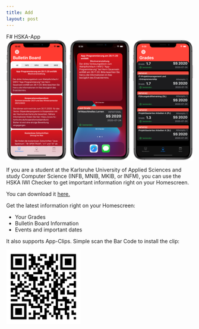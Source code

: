 ```yaml
---
title: Add 
layout: post
---
```


F# HSKA-App
![](https://github.com/jufabeck2202/HSKA-App/blob/main/Media/Image-small.png?raw=true "Sample Image")

If you are a student at the Karlsruhe University of Applied Sciences and study Computer Science (INFB, MNIB, MKIB, or INFM), you can use the HSKA IWI Checker to get important information right on your Homescreen. 

You can download it [here.](https://apps.apple.com/us/app/hska-iwi-checker/id1524307153)

Get the latest information right on your Homescreen:
* Your Grades
* Bulletin Board Information
* Events and important dates

It also supports App-Clips. Simple scan the Bar Code to install the clip: 

<img src="https://github.com/jufabeck2202/HSKA-App/blob/main/Media/qr-code.png?raw=true" width="200" height="200">


